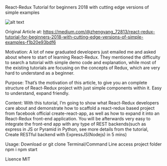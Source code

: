 React-Redux Tutorial for beginners 2018 with cutting edge versions of simple examples

![alt text](https://cdn-images-1.medium.com/max/1000/0*1p4U99DAhsOHqX-m.jpg)

Original Article at: https://medium.com/@zhengyang_72813/react-redux-tutorial-for-beginners-2018-with-cutting-edge-versions-of-simple-examples-f1b20e93bdf6

Motivation:
A lot of new graduated developers just emailed me and asked about where to start of learning React-Redux. They mentioned the difficulty to search a tutorial with simple demo code and explanation, while most of the existing tutorials are focusing on the concepts of Redux, which are very hard to understand as a beginner.

Purpose:
That’s the motivation of this article, to give you an complete structure of React-Redux project with just simple components within it. Easy to understand, expand friendly.

Content:
With this tutorial, I’m going to show what React-Redux developers care about and demonstrate how to scaffold a react-redux based project from facebook official create-react-app, as well as how to expand it into an React-Redux front-end application.
You will be afterwards very easy to integrate the front-end app with any type of REST backends(such as express in JS or Pyramid in Python, see more details from the tutorial, Create RESTful backend with ExpressJS(Nodejs) in 5 mins)

Usage:
Download or git clone
Terminal/Command Line access project folder 
npm i
npm start

Lisence
MIT
